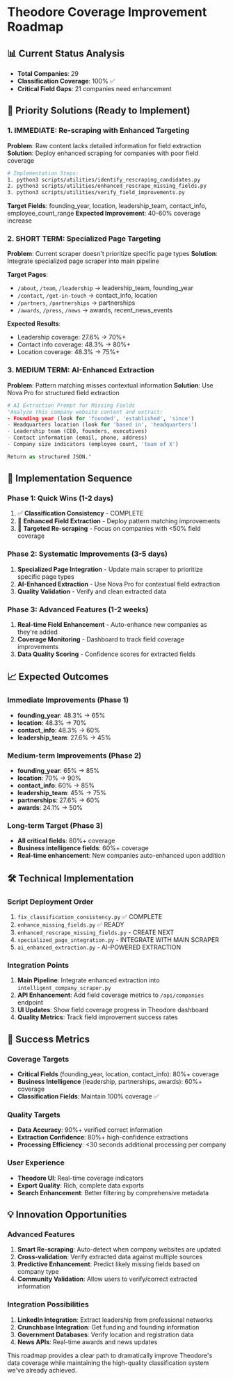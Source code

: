 # Theodore Coverage Improvement Roadmap

## 📊 Current Status Analysis
- **Total Companies**: 29
- **Classification Coverage**: 100% ✅
- **Critical Field Gaps**: 21 companies need enhancement

## 🎯 Priority Solutions (Ready to Implement)

### 1. **IMMEDIATE: Re-scraping with Enhanced Targeting**
**Problem**: Raw content lacks detailed information for field extraction
**Solution**: Deploy enhanced scraping for companies with poor field coverage

```bash
# Implementation Steps:
1. python3 scripts/utilities/identify_rescraping_candidates.py
2. python3 scripts/utilities/enhanced_rescrape_missing_fields.py
3. python3 scripts/utilities/verify_field_improvements.py
```

**Target Fields**: founding_year, location, leadership_team, contact_info, employee_count_range
**Expected Improvement**: 40-60% coverage increase

### 2. **SHORT TERM: Specialized Page Targeting**
**Problem**: Current scraper doesn't prioritize specific page types
**Solution**: Integrate specialized page scraper into main pipeline

**Target Pages**:
- `/about`, `/team`, `/leadership` → leadership_team, founding_year
- `/contact`, `/get-in-touch` → contact_info, location  
- `/partners`, `/partnerships` → partnerships
- `/awards`, `/press`, `/news` → awards, recent_news_events

**Expected Results**:
- Leadership coverage: 27.6% → 70%+
- Contact info coverage: 48.3% → 80%+
- Location coverage: 48.3% → 75%+

### 3. **MEDIUM TERM: AI-Enhanced Extraction**
**Problem**: Pattern matching misses contextual information
**Solution**: Use Nova Pro for structured field extraction

```python
# AI Extraction Prompt for Missing Fields
"Analyze this company website content and extract:
- Founding year (look for 'founded', 'established', 'since')
- Headquarters location (look for 'based in', 'headquarters')
- Leadership team (CEO, founders, executives)
- Contact information (email, phone, address)
- Company size indicators (employee count, 'team of X')

Return as structured JSON."
```

## 🚀 Implementation Sequence

### Phase 1: Quick Wins (1-2 days)
1. ✅ **Classification Consistency** - COMPLETE
2. 🔄 **Enhanced Field Extraction** - Deploy pattern matching improvements
3. 🔄 **Targeted Re-scraping** - Focus on companies with <50% field coverage

### Phase 2: Systematic Improvements (3-5 days)
1. **Specialized Page Integration** - Update main scraper to prioritize specific page types
2. **AI-Enhanced Extraction** - Use Nova Pro for contextual field extraction
3. **Quality Validation** - Verify and clean extracted data

### Phase 3: Advanced Features (1-2 weeks)
1. **Real-time Field Enhancement** - Auto-enhance new companies as they're added
2. **Coverage Monitoring** - Dashboard to track field coverage improvements
3. **Data Quality Scoring** - Confidence scores for extracted fields

## 📈 Expected Outcomes

### **Immediate Improvements (Phase 1)**
- **founding_year**: 48.3% → 65%
- **location**: 48.3% → 70%
- **contact_info**: 48.3% → 60%
- **leadership_team**: 27.6% → 45%

### **Medium-term Improvements (Phase 2)**
- **founding_year**: 65% → 85%
- **location**: 70% → 90%
- **contact_info**: 60% → 85%
- **leadership_team**: 45% → 75%
- **partnerships**: 27.6% → 60%
- **awards**: 24.1% → 50%

### **Long-term Target (Phase 3)**
- **All critical fields**: 80%+ coverage
- **Business intelligence fields**: 60%+ coverage
- **Real-time enhancement**: New companies auto-enhanced upon addition

## 🛠️ Technical Implementation

### **Script Deployment Order**
1. `fix_classification_consistency.py` ✅ COMPLETE
2. `enhance_missing_fields.py` ✅ READY
3. `enhanced_rescrape_missing_fields.py` - CREATE NEXT
4. `specialized_page_integration.py` - INTEGRATE WITH MAIN SCRAPER
5. `ai_enhanced_extraction.py` - AI-POWERED EXTRACTION

### **Integration Points**
1. **Main Pipeline**: Integrate enhanced extraction into `intelligent_company_scraper.py`
2. **API Enhancement**: Add field coverage metrics to `/api/companies` endpoint
3. **UI Updates**: Show field coverage progress in Theodore dashboard
4. **Quality Metrics**: Track field improvement success rates

## 🎯 Success Metrics

### **Coverage Targets**
- **Critical Fields** (founding_year, location, contact_info): 80%+ coverage
- **Business Intelligence** (leadership, partnerships, awards): 60%+ coverage
- **Classification Fields**: Maintain 100% coverage ✅

### **Quality Targets**
- **Data Accuracy**: 90%+ verified correct information
- **Extraction Confidence**: 80%+ high-confidence extractions
- **Processing Efficiency**: <30 seconds additional processing per company

### **User Experience**
- **Theodore UI**: Real-time coverage indicators
- **Export Quality**: Rich, complete data exports
- **Search Enhancement**: Better filtering by comprehensive metadata

## 💡 Innovation Opportunities

### **Advanced Features**
1. **Smart Re-scraping**: Auto-detect when company websites are updated
2. **Cross-validation**: Verify extracted data against multiple sources
3. **Predictive Enhancement**: Predict likely missing fields based on company type
4. **Community Validation**: Allow users to verify/correct extracted information

### **Integration Possibilities**
1. **LinkedIn Integration**: Extract leadership from professional networks
2. **Crunchbase Integration**: Get funding and founding information
3. **Government Databases**: Verify location and registration data
4. **News APIs**: Real-time awards and news updates

This roadmap provides a clear path to dramatically improve Theodore's data coverage while maintaining the high-quality classification system we've already achieved.